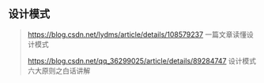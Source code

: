 ## 设计模式

> https://blog.csdn.net/lydms/article/details/108579237 一篇文章读懂设计模式
>
> https://blog.csdn.net/qq_36299025/article/details/89284747    设计模式六大原则之白话讲解

